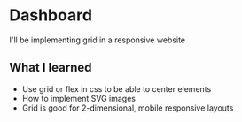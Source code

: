 # Dashboard
I'll be implementing grid in a responsive website
## What I learned
- Use grid or flex in css to be able to center elements
- How to implement SVG images
- Grid is good for 2-dimensional, mobile responsive layouts
